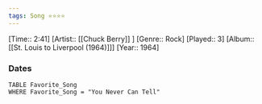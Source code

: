 ```yaml
---
tags: Song ⭐⭐⭐⭐ 
---
```

[Time:: 2:41]
[Artist:: [[Chuck Berry]] ]
[Genre:: Rock]
[Played:: 3]
[Album:: [[St. Louis to Liverpool (1964)]]]
[Year:: 1964]
### Dates
````dataview
TABLE Favorite_Song
WHERE Favorite_Song = "You Never Can Tell"
````